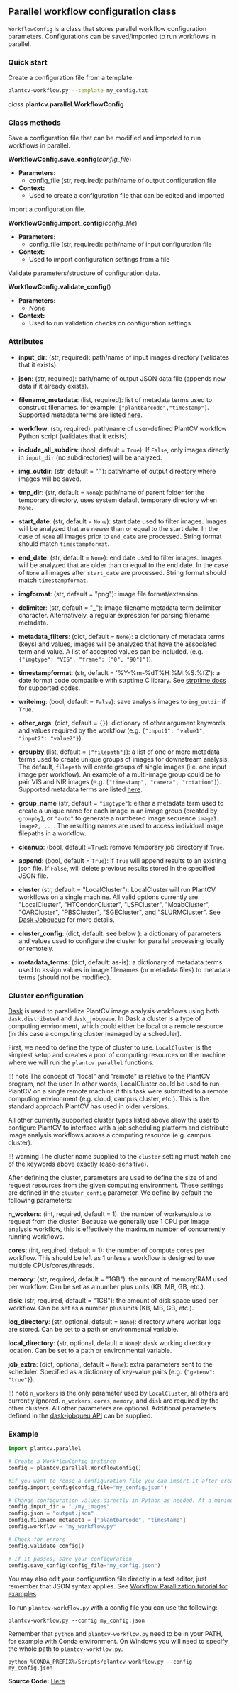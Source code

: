 ## Parallel workflow configuration class

`WorkflowConfig` is a class that stores parallel workflow configuration parameters. Configurations can be saved/imported
to run workflows in parallel.

### Quick start

Create a configuration file from a template:

```bash
plantcv-workflow.py --template my_config.txt
```

*class* **plantcv.parallel.WorkflowConfig**

### Class methods

Save a configuration file that can be modified and imported to run workflows in parallel.

**WorkflowConfig.save_config**(*config_file*)

- **Parameters:**
    - config_file (str, required): path/name of output configuration file
- **Context:**
    - Used to create a configuration file that can be edited and imported

Import a configuration file.

**WorkflowConfig.import_config**(*config_file*)

- **Parameters:**
    - config_file (str, required): path/name of input configuration file
- **Context:**
    - Used to import configuration settings from a file

Validate parameters/structure of configuration data.

**WorkflowConfig.validate_config**()

- **Parameters:**
    - None
- **Context:**
    - Used to run validation checks on configuration settings

### Attributes

* **input_dir**: (str, required): path/name of input images directory (validates that it exists).


* **json**: (str, required): path/name of output JSON data file (appends new data if it already exists).


* **filename_metadata**: (list, required): list of metadata terms used to construct filenames. for example: 
`["plantbarcode","timestamp"]`. Supported metadata terms are listed [here](pipeline_parallel.md).


* **workflow**: (str, required): path/name of user-defined PlantCV workflow Python script (validates that it exists).


* **include_all_subdirs**: (bool, default = `True`): If `False`, only images directly in `input_dir` (no 
  subdirectories) will be analyzed.


* **img_outdir**: (str, default = "."): path/name of output directory where images will be saved.


* **tmp_dir**: (str, default = `None`): path/name of parent folder for the temporary directory, uses system default
  temporary directory when `None`.


* **start_date**: (str, default = `None`): start date used to filter images. Images will be analyzed that are newer 
  than or equal to the start date. In the case of `None` all images prior to `end_date` are processed. String format
  should match `timestampformat`.


* **end_date**: (str, default = `None`): end date used to filter images. Images will be analyzed that are older than 
  or equal to the end date. In the case of `None` all images after `start_date` are processed. String format should match 
  `timestampformat`.


* **imgformat**: (str, default = "png"): image file format/extension.


* **delimiter**: (str, default = "_"): image filename metadata term delimiter character. Alternatively, a regular 
  expression for parsing filename metadata.


* **metadata_filters**: (dict, default = `None`): a dictionary of metadata terms (keys) and values, images will be 
  analyzed that have the associated term and value. A list of accepted values can be included. (e.g. 
  `{"imgtype": "VIS", "frame": ["0", "90"]"}`).


* **timestampformat**: (str, default = '%Y-%m-%dT%H:%M:%S.%fZ'): a date format code compatible with strptime C library. 
  See [strptime docs](https://docs.python.org/3.7/library/datetime.html#strftime-and-strptime-behavior) for supported 
  codes.


* **writeimg**: (bool, default = `False`): save analysis images to `img_outdir` if `True`.


* **other_args**: (dict, default = `{}`): dictionary of other argument keywords and values required by the workflow (e.g.
  `{"input1": "value1", "input2": "value2"}`).


* **groupby** (list, default = `["filepath"]`): a list of one or more metadata terms used to create unique groups of images
for downstream analysis. The default, `filepath` will create groups of single images (i.e. one input image per workflow). An
example of a multi-image group could be to pair VIS and NIR images (e.g. `["timestamp", "camera", "rotation"]`). Supported
metadata terms are listed [here](pipeline_parallel.md).

* **group_name** (str, default = `"imgtype"`): either a metadata term used to create a unique name for each image in an
image group (created by `groupby`), or `"auto"` to generate a numbered image sequence `image1, image2, ...`. The resulting
names are used to access individual image filepaths in a workflow.

* **cleanup**: (bool, default =`True`): remove temporary job directory if `True`.


* **append**: (bool, default = `True`): if `True` will append results to an existing json file. If `False`, will delete
  previous results stored in the specified JSON file.


* **cluster** (str, default = "LocalCluster"): LocalCluster will run PlantCV workflows on a single machine. All valid
  options currently are: "LocalCluster", "HTCondorCluster", "LSFCluster", "MoabCluster", "OARCluster", "PBSCluster",
  "SGECluster", and "SLURMCluster". See [Dask-Jobqueue](https://jobqueue.dask.org/) for more details.


* **cluster_config**: (dict, default: see below ): a dictionary of parameters and values used to configure the cluster
  for parallel processing locally or remotely.


* **metadata_terms**: (dict, default: as-is): a dictionary of metadata terms used to assign values in image filenames
  (or metadata files) to metadata terms (should not be modified).


### Cluster configuration

[Dask](https://dask.org/) is used to parallelize PlantCV image analysis workflows using both `dask.distributed` and 
`dask_jobqueue`. In Dask a cluster is a type of computing environment, which could either be local or a remote resource
(in this case a computing cluster managed by a scheduler).

First, we need to define the type of cluster to use. `LocalCluster` is the simplest setup and creates a pool of 
computing resources on the machine where we will run the `plantcv.parallel` functions.

!!! note
    The concept of "local" and "remote" is relative to the PlantCV program, not the user. In other words, LocalCluster
    could be used to run PlantCV on a single remote machine if this task were submitted to a remote computing environment
    (e.g. cloud, campus cluster, etc.). This is the standard approach PlantCV has used in older versions.

All other currently supported cluster types listed above allow the user to configure PlantCV to interface with a job
scheduling platform and distribute image analysis workflows across a computing resource (e.g. campus cluster).

!!! warning
    The cluster name supplied to the `cluster` setting must match one of the keywords above exactly (case-sensitive).

After defining the cluster, parameters are used to define the size of and request resources from the given computing 
environment. These settings are defined in the `cluster_config` parameter. We define by default the following 
parameters:

**n_workers**: (int, required, default = 1): the number of workers/slots to request from the cluster. Because we 
generally use 1 CPU per image analysis workflow, this is effectively the maximum number of concurrently running 
workflows.

**cores**: (int, required, default = 1): the number of compute cores per workflow. This should be left as 1 unless a 
workflow is designed to use multiple CPUs/cores/threads.

**memory**: (str, required, default = "1GB"): the amount of memory/RAM used per workflow. Can be set as a number plus 
units (KB, MB, GB, etc.).

**disk**: (str, required, default = "1GB"): the amount of disk space used per workflow. Can be set as a number plus 
units (KB, MB, GB, etc.).

**log_directory**: (str, optional, default = `None`): directory where worker logs are stored. Can be set to a path or 
environmental variable.

**local_directory**: (str, optional, default = `None`): dask working directory location. Can be set to a path or 
environmental variable.

**job_extra**: (dict, optional, default = `None`): extra parameters sent to the scheduler. Specified as a dictionary 
of key-value pairs (e.g. `{"getenv": "true"}`).

!!! note
    `n_workers` is the only parameter used by `LocalCluster`, all others are currently ignored. `n_workers`, `cores`,
    `memory`, and `disk` are required by the other clusters. All other parameters are optional. Additional parameters
    defined in the [dask-jobqueu API](https://jobqueue.dask.org/en/latest/api.html) can be supplied.

### Example

```python
import plantcv.parallel

# Create a WorkflowConfig instance
config = plantcv.parallel.WorkflowConfig()

#if you want to reuse a configuration file you can import it after creating an instance
config.import_config(config_file="my_config.json")

# Change configuration values directly in Python as needed. At a minimum you must specify input_dir, json, filename_metadata, workflow.
config.input_dir = "./my_images"
config.json = "output.json"
config.filename_metadata = ["plantbarcode", "timestamp"]
config.workflow = "my_workflow.py"

# Check for errors
config.validate_config()

# If it passes, save your configuration
config.save_config(config_file="my_config.json")
```

You may also edit your configuration file directly in a text editor, just remember that JSON syntax applies. 
See [Workflow Parallization tutorial for examples](pipeline_parallel.md)

To run `plantcv-workflow.py` with a config file you can use the following:

```shell
plantcv-workflow.py --config my_config.json
```

Remember that `python` and `plantcv-workflow.py` need to be in your PATH, for example with Conda environment. On 
Windows you will need to specify the whole path to `plantcv-workflow.py`.

```shell
python %CONDA_PREFIX%/Scripts/plantcv-workflow.py --config my_config.json
```

**Source Code:** [Here](https://github.com/danforthcenter/plantcv/blob/main/plantcv/parallel/__init__.py)

